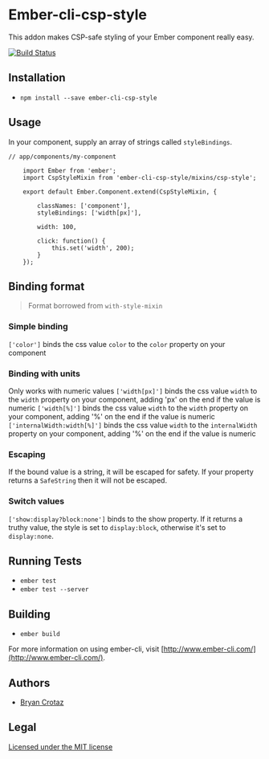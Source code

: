 # Ember-cli-csp-style

This addon makes CSP-safe styling of your Ember component really easy.

[![Build Status](https://travis-ci.org/BryanCrotaz/ember-cli-csp-style.svg?branch=master)](https://travis-ci.org/BryanCrotaz/ember-cli-csp-style)

## Installation

* `npm install --save ember-cli-csp-style`

## Usage

In your component, supply an array of strings called `styleBindings`.

    // app/components/my-component

		import Ember from 'ember';
		import CspStyleMixin from 'ember-cli-csp-style/mixins/csp-style';

		export default Ember.Component.extend(CspStyleMixin, {

			classNames: ['component'],
			styleBindings: ['width[px]'],

			width: 100,
			
			click: function() {
				this.set('width', 200);
			}
		});

## Binding format

> Format borrowed from `with-style-mixin`

### Simple binding
`['color']` binds the css value `color` to the `color` property on your component

### Binding with units
Only works with numeric values
`['width[px]']` binds the css value `width` to the `width` property on your component, adding 'px' on the end if the value is numeric
`['width[%]']` binds the css value `width` to the `width` property on your component, adding '%' on the end if the value is numeric
`['internalWidth:width[%]']` binds the css value `width` to the `internalWidth` property on your component, adding '%' on the end if the value is numeric

### Escaping
If the bound value is a string, it will be escaped for safety. If your property returns a `SafeString` then it will not be escaped.

### Switch values
`['show:display?block:none']` binds to the show property. If it returns a truthy value, the style is set to `display:block`, otherwise it's set to `display:none`.


## Running Tests

* `ember test`
* `ember test --server`

## Building

* `ember build`

For more information on using ember-cli, visit [http://www.ember-cli.com/](http://www.ember-cli.com/).

## Authors

- [Bryan Crotaz](https://twitter.com/bryancrotaz)

## Legal

[Licensed under the MIT license](http://www.opensource.org/licenses/mit-license.php)
